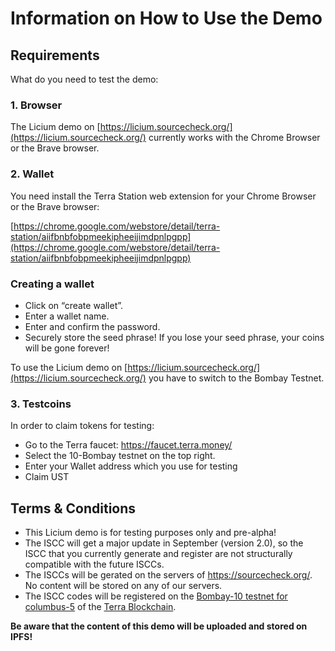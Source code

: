 # Information on How to Use the Demo

## Requirements

What do you need to test the demo:  

### 1. Browser  

The Licium demo on [https://licium.sourcecheck.org/](https://licium.sourcecheck.org/) currently works with the Chrome Browser or the Brave browser.  

### 2. Wallet

You need install the Terra Station web extension for your Chrome Browser or the Brave browser:

[https://chrome.google.com/webstore/detail/terra-station/aiifbnbfobpmeekipheeijimdpnlpgpp](https://chrome.google.com/webstore/detail/terra-station/aiifbnbfobpmeekipheeijimdpnlpgpp)

### Creating a wallet

- Click on “create wallet”.  
- Enter a wallet name.  
- Enter and confirm the password.  
- Securely store the seed phrase! If you lose your seed phrase, your coins will be gone forever!  

To use the Licium demo on [https://licium.sourcecheck.org/](https://licium.sourcecheck.org/) you have to switch to the Bombay Testnet.  

### 3. Testcoins

In order to claim tokens for testing:   

- Go to the Terra faucet: https://faucet.terra.money/   
- Select the 10-Bombay testnet on the top right.  
- Enter your Wallet address which you use for testing   
- Claim UST    

## Terms & Conditions

- This Licium demo is for testing purposes only and pre-alpha!   
- The ISCC will get a major update in September (version 2.0), so the ISCC that you currently generate and register are not structurally compatible with the future ISCCs.  
- The ISCCs will be gerated on the servers of https://sourcecheck.org/. No content will be stored on any of our servers.   
- The ISCC codes will be registered on the [Bombay-10 testnet for columbus-5](https://github.com/terra-money/testnet/tree/master/bombay-10) of the [Terra Blockchain](https://www.terra.money/).  

**Be aware that the content of this demo will be uploaded and stored on IPFS!**  



